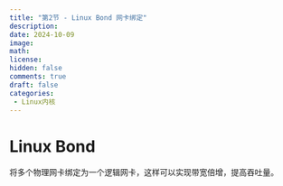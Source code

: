 ```yaml
---
title: "第2节 - Linux Bond 网卡绑定"
description: 
date: 2024-10-09
image: 
math: 
license: 
hidden: false
comments: true
draft: false
categories:
 - Linux内核
---
```


# Linux Bond
将多个物理网卡绑定为一个逻辑网卡，这样可以实现带宽倍增，提高吞吐量。

